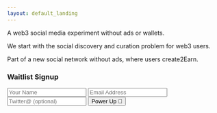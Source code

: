 ```yaml
---
layout: default_landing
---
```


A web3 social media experiment without ads or wallets. 

We start with the social discovery and curation problem for web3 users. 

Part of a new social network without ads, where users create2Earn. 

<div class="form-style-6">
<h3>Waitlist Signup</h3>
<form action="https://getform.io/f/96389641-994a-4df5-9214-495fe8dd4497" method="POST">
    <input type="text" name="name"  placeholder="Your Name">
    <input type="email" name="email" placeholder="Email Address">
    <input type="twitter" name="twitter" placeholder="Twitter@ (optional)">
    <button type="submit"> Power Up 🔌 </button>
</form>
</div>